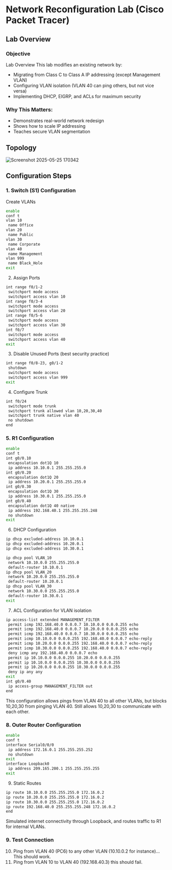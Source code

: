 # Network Reconfiguration Lab (Cisco Packet Tracer)
## Lab Overview
### Objective
Lab Overview
This lab modifies an existing network by:
- Migrating from Class C to Class A IP addressing (except Management VLAN)
- Configuring VLAN isolation (VLAN 40 can ping others, but not vice versa)
- Implementing DHCP, EIGRP, and ACLs for maximum security

### Why This Matters:
- Demonstrates real-world network redesign
- Shows how to scale IP addressing
- Teaches secure VLAN segmentation
## Topology
![Screenshot 2025-05-25 170342](https://github.com/user-attachments/assets/e9fba26a-39d6-4341-91db-fbe5d7f781c1)
## Configuration Steps
### 1. Switch (S1) Configuration
Create VLANs
```bash
enable
conf t
vlan 10
 name Office
vlan 20
 name Public
vlan 30
 name Corporate
vlan 40
 name Management
vlan 999
 name Black_Hole
exit
```
2. Assign Ports
```bash
int range f0/1-2
 switchport mode access
 switchport access vlan 10
int range f0/3-4
 switchport mode access
 switchport access vlan 20
int range f0/5-6
 switchport mode access
 switchport access vlan 30
int f0/7
 switchport mode access
 switchport access vlan 40
exit
```
3. Disable Unused Ports (best security practice)
```bash
int range f0/8-23, g0/1-2
 shutdown
 switchport mode access
 switchport access vlan 999
exit
```
4. Configure Trunk
```bash
int f0/24
 switchport mode trunk
 switchport trunk allowed vlan 10,20,30,40
 switchport trunk native vlan 40
 no shutdown
end
```
### 5. R1 Configuration
```bash
enable
conf t
int g0/0.10
 encapsulation dot1Q 10
 ip address 10.10.0.1 255.255.255.0
int g0/0.20
 encapsulation dot1Q 20
 ip address 10.20.0.1 255.255.255.0
int g0/0.30
 encapsulation dot1Q 30
 ip address 10.30.0.1 255.255.255.0
int g0/0.40
 encapsulation dot1Q 40 native
 ip address 192.168.40.1 255.255.255.248
 no shutdown
exit
```
6. DHCP Configuration
```bash
ip dhcp excluded-address 10.10.0.1
ip dhcp excluded-address 10.20.0.1
ip dhcp excluded-address 10.30.0.1

ip dhcp pool VLAN_10
 network 10.10.0.0 255.255.255.0
 default-router 10.10.0.1
ip dhcp pool VLAN_20
 network 10.20.0.0 255.255.255.0
 default-router 10.20.0.1
ip dhcp pool VLAN_30
 network 10.30.0.0 255.255.255.0
 default-router 10.30.0.1
exit
```
7. ACL Configuration for VLAN isolation
```bash
ip access-list extended MANAGEMENT_FILTER
 permit icmp 192.168.40.0 0.0.0.7 10.10.0.0 0.0.0.255 echo
 permit icmp 192.168.40.0 0.0.0.7 10.20.0.0 0.0.0.255 echo
 permit icmp 192.168.40.0 0.0.0.7 10.30.0.0 0.0.0.255 echo
 permit icmp 10.10.0.0 0.0.0.255 192.168.40.0 0.0.0.7 echo-reply
 permit icmp 10.20.0.0 0.0.0.255 192.168.40.0 0.0.0.7 echo-reply
 permit icmp 10.30.0.0 0.0.0.255 192.168.40.0 0.0.0.7 echo-reply
 deny icmp any 192.168.40.0 0.0.0.7 echo
 permit ip 10.10.0.0 0.0.0.255 10.20.0.0 0.0.0.255
 permit ip 10.10.0.0 0.0.0.255 10.30.0.0 0.0.0.255
 permit ip 10.20.0.0 0.0.0.255 10.30.0.0 0.0.0.255
 deny ip any any
exit
int g0/0.40
 ip access-group MANAGEMENT_FILTER out
end
```
This configuration allows pings from VLAN 40 to all other VLANs, but blocks 10,20,30 from pinging VLAN 40. Still allows 10,20,30 to communicate with each other. 
### 8. Outer Router Configuration
```bash
enable
conf t
interface Serial0/0/0
 ip address 172.16.0.1 255.255.255.252
 no shutdown
exit
interface Loopback0
 ip address 209.165.200.1 255.255.255.255
exit
```
9. Static Routes
```bash
ip route 10.10.0.0 255.255.255.0 172.16.0.2
ip route 10.20.0.0 255.255.255.0 172.16.0.2
ip route 10.30.0.0 255.255.255.0 172.16.0.2
ip route 192.168.40.0 255.255.255.248 172.16.0.2
end
```
Simulated internet connectivity through Loopback, and routes traffic to R1 for internal VLANs. 
### 9. Test Connection
10. Ping from VLAN 40 (PC6) to any other VLAN (10.10.0.2 for instance)... This should work.
11. Ping from VLAN 10 to VLAN 40 (192.168.40.3) this should fail.
